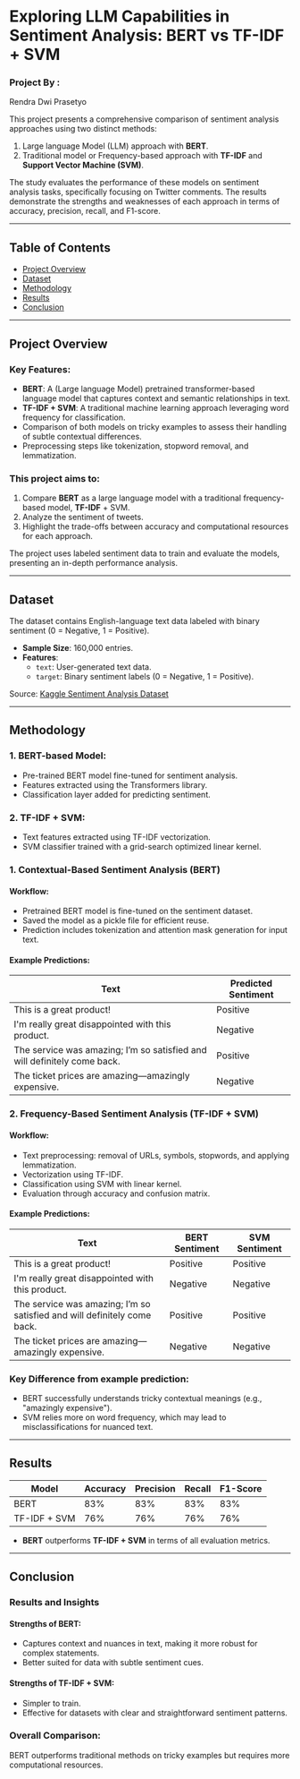 # Exploring LLM Capabilities in Sentiment Analysis: BERT vs TF-IDF + SVM

### Project By : 
Rendra Dwi Prasetyo

This project presents a comprehensive comparison of sentiment analysis approaches using two distinct methods:
1. Large language Model (LLM) approach with **BERT**.
2. Traditional model or Frequency-based approach with **TF-IDF** and **Support Vector Machine (SVM)**.

The study evaluates the performance of these models on sentiment analysis tasks, specifically focusing on Twitter comments. The results demonstrate the strengths and weaknesses of each approach in terms of accuracy, precision, recall, and F1-score.

---

## Table of Contents
- [Project Overview](#project-overview)
- [Dataset](#dataset)
- [Methodology](#methodology)
- [Results](#results)
- [Conclusion](#conclusion)

---

## Project Overview
### Key Features:
- **BERT**: A (Large language Model) pretrained transformer-based language model that captures context and semantic relationships in text.
- **TF-IDF + SVM**: A traditional machine learning approach leveraging word frequency for classification.
- Comparison of both models on tricky examples to assess their handling of subtle contextual differences.
- Preprocessing steps like tokenization, stopword removal, and lemmatization.
  
### This project aims to:
1. Compare **BERT** as a large language model with a traditional frequency-based model, **TF-IDF** + SVM.
2. Analyze the sentiment of tweets.
3. Highlight the trade-offs between accuracy and computational resources for each approach.

The project uses labeled sentiment data to train and evaluate the models, presenting an in-depth performance analysis.

---

## Dataset
The dataset contains English-language text data labeled with binary sentiment (0 = Negative, 1 = Positive).

- **Sample Size**: 160,000 entries.
- **Features**:
  - `text`: User-generated text data.
  - `target`: Binary sentiment labels (0 = Negative, 1 = Positive).

Source: [Kaggle Sentiment Analysis Dataset](https://www.kaggle.com/datasets/kazanova/sentiment140)

---

## Methodology
### 1. **BERT-based Model**:
   - Pre-trained BERT model fine-tuned for sentiment analysis.
   - Features extracted using the Transformers library.
   - Classification layer added for predicting sentiment.

### 2. **TF-IDF + SVM**:
   - Text features extracted using TF-IDF vectorization.
   - SVM classifier trained with a grid-search optimized linear kernel.


### 1. Contextual-Based Sentiment Analysis (BERT)

#### Workflow:
- Pretrained BERT model is fine-tuned on the sentiment dataset.
- Saved the model as a pickle file for efficient reuse.
- Prediction includes tokenization and attention mask generation for input text.

#### Example Predictions:
| Text | Predicted Sentiment |
|------|---------------------|
| This is a great product! | Positive |
| I'm really great disappointed with this product. | Negative |
| The service was amazing; I’m so satisfied and will definitely come back. | Positive |
| The ticket prices are amazing—amazingly expensive. | Negative |

### 2. Frequency-Based Sentiment Analysis (TF-IDF + SVM)

#### Workflow:
- Text preprocessing: removal of URLs, symbols, stopwords, and applying lemmatization.
- Vectorization using TF-IDF.
- Classification using SVM with linear kernel.
- Evaluation through accuracy and confusion matrix.


#### Example Predictions:
| Text | BERT Sentiment | SVM Sentiment |
|------|----------------|---------------|
| This is a great product! | Positive | Positive |
| I'm really great disappointed with this product. | Negative | Negative |
| The service was amazing; I’m so satisfied and will definitely come back. | Positive | Positive |
| The ticket prices are amazing—amazingly expensive. | Negative | Negative |

### Key Difference from example prediction:
- BERT successfully understands tricky contextual meanings (e.g., "amazingly expensive").
- SVM relies more on word frequency, which may lead to misclassifications for nuanced text.
---

## Results
| Model          | Accuracy | Precision | Recall | F1-Score |
|----------------|----------|-----------|--------|----------|
| BERT           | 83%      | 83%       | 83%    | 83%      |
| TF-IDF + SVM   | 76%      | 76%       | 76%    | 76%      |

- **BERT** outperforms **TF-IDF + SVM** in terms of all evaluation metrics.

---

## Conclusion 
### Results and Insights
#### Strengths of BERT:
- Captures context and nuances in text, making it more robust for complex statements.
- Better suited for data with subtle sentiment cues.
#### Strengths of TF-IDF + SVM:
- Simpler to train.
- Effective for datasets with clear and straightforward sentiment patterns.
### Overall Comparison:
BERT outperforms traditional methods on tricky examples but requires more computational resources.



